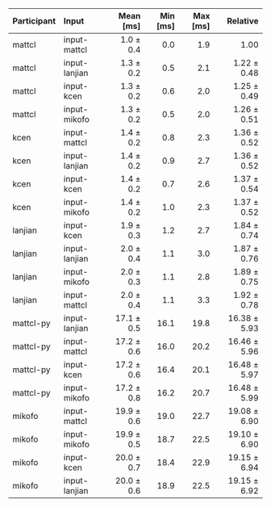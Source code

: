 | Participant | Input | Mean [ms] | Min [ms] | Max [ms] | Relative |
|:---|:---|---:|---:|---:|---:|
| mattcl | input-mattcl | 1.0 ± 0.4 | 0.0 | 1.9 | 1.00 |
| mattcl | input-lanjian | 1.3 ± 0.2 | 0.5 | 2.1 | 1.22 ± 0.48 |
| mattcl | input-kcen | 1.3 ± 0.2 | 0.6 | 2.0 | 1.25 ± 0.49 |
| mattcl | input-mikofo | 1.3 ± 0.2 | 0.5 | 2.0 | 1.26 ± 0.51 |
| kcen | input-mattcl | 1.4 ± 0.2 | 0.8 | 2.3 | 1.36 ± 0.52 |
| kcen | input-lanjian | 1.4 ± 0.2 | 0.9 | 2.7 | 1.36 ± 0.52 |
| kcen | input-kcen | 1.4 ± 0.2 | 0.7 | 2.6 | 1.37 ± 0.54 |
| kcen | input-mikofo | 1.4 ± 0.2 | 1.0 | 2.3 | 1.37 ± 0.52 |
| lanjian | input-kcen | 1.9 ± 0.3 | 1.2 | 2.7 | 1.84 ± 0.74 |
| lanjian | input-lanjian | 2.0 ± 0.4 | 1.1 | 3.0 | 1.87 ± 0.76 |
| lanjian | input-mikofo | 2.0 ± 0.3 | 1.1 | 2.8 | 1.89 ± 0.75 |
| lanjian | input-mattcl | 2.0 ± 0.4 | 1.1 | 3.3 | 1.92 ± 0.78 |
| mattcl-py | input-lanjian | 17.1 ± 0.5 | 16.1 | 19.8 | 16.38 ± 5.93 |
| mattcl-py | input-mattcl | 17.2 ± 0.6 | 16.0 | 20.2 | 16.46 ± 5.96 |
| mattcl-py | input-kcen | 17.2 ± 0.6 | 16.4 | 20.1 | 16.48 ± 5.97 |
| mattcl-py | input-mikofo | 17.2 ± 0.8 | 16.2 | 20.7 | 16.48 ± 5.99 |
| mikofo | input-mattcl | 19.9 ± 0.6 | 19.0 | 22.7 | 19.08 ± 6.90 |
| mikofo | input-mikofo | 19.9 ± 0.5 | 18.7 | 22.5 | 19.10 ± 6.90 |
| mikofo | input-kcen | 20.0 ± 0.7 | 18.4 | 22.9 | 19.15 ± 6.94 |
| mikofo | input-lanjian | 20.0 ± 0.6 | 18.9 | 22.5 | 19.15 ± 6.92 |
